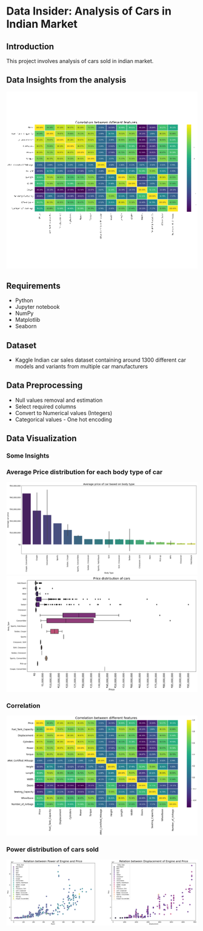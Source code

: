 # Data Insider: Analysis of Cars in Indian Market
## Introduction
This project involves analysis of cars sold in indian market.
## Data Insights from the analysis

![carsales](./Output/carcsales.gif)

## Requirements
- Python
- Jupyter notebook
- NumPy
- Matplotlib
- Seaborn

## Dataset
- Kaggle Indian car sales dataset containing around 1300 different car models and variants from multiple car manufacturers

## Data Preprocessing
- Null values removal and estimation
- Select required columns
- Convert to Numerical values (Integers)
- Categorical values - One hot encoding

## Data Visualization
### Some Insights
### Average Price distribution for each body type of car
![caravgprice](./Output/avgprice.png)
![bodytype](./Output/bodytype.png)
### Correlation
![heatmap](./Output/heatmap.png)

### Power distribution of cars sold
![powerdistribution](./Output/powerdistribution.png)